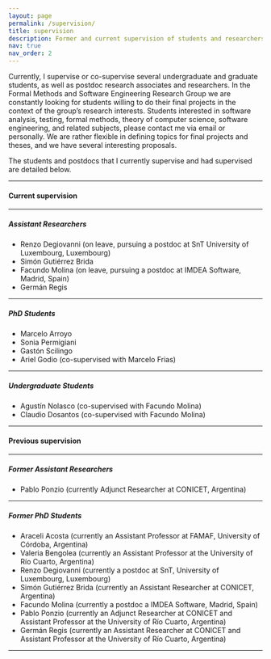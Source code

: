 ```yaml
---
layout: page
permalink: /supervision/
title: supervision
description: Former and current supervision of students and researchers.
nav: true
nav_order: 2
---
```


Currently, I supervise or co-supervise several undergraduate and graduate students, as well as postdoc research associates and researchers. In the Formal Methods and Software Engineering Research Group we are constantly looking for students willing to do their final projects in the context of the group’s research interests. Students interested in software analysis, testing, formal methods, theory of computer science, software engineering, and related subjects, please contact me via email or personally. We are rather flexible in defining topics for final projects and theses, and we have several interesting proposals. 

The students and postdocs that I currently supervise and had supervised are detailed below. 

--- 

#### Current supervision

--- 
##### Assistant Researchers

* Renzo Degiovanni (on leave, pursuing a postdoc at SnT University of Luxembourg, Luxembourg)
* Simón Gutiérrez Brida
* Facundo Molina (on leave, pursuing a postdoc at IMDEA Software, Madrid, Spain)
* Germán Regis

--- 
##### PhD Students

* Marcelo Arroyo
* Sonia Permigiani
* Gastón Scilingo
* Ariel Godio (co-supervised with Marcelo Frias)

--- 
##### Undergraduate Students

* Agustín Nolasco (co-supervised with Facundo Molina)
* Claudio Dosantos (co-supervised with Facundo Molina)

---

#### Previous supervision

---
##### Former Assistant Researchers

* Pablo Ponzio (currently Adjunct Researcher at CONICET, Argentina)

---
##### Former PhD Students

* Araceli Acosta (currently an Assistant Professor at FAMAF, University of Córdoba, Argentina)
* Valeria Bengolea (currently an Assistant Professor at the University of Río Cuarto, Argentina)
* Renzo Degiovanni (currently a postdoc at SnT, University of Luxembourg, Luxembourg)
* Simón Gutiérrez Brida (currently an Assistant Researcher at CONICET, Argentina)
* Facundo Molina (currently a postdoc a IMDEA Software, Madrid, Spain)
* Pablo Ponzio (currently an Adjunct Researcher at CONICET and Assistant Professor at the University of Río Cuarto, Argentina)
* Germán Regis (currently an Assistant Researcher at CONICET and Assistant Professor at the University of Río Cuarto, Argentina)

---
